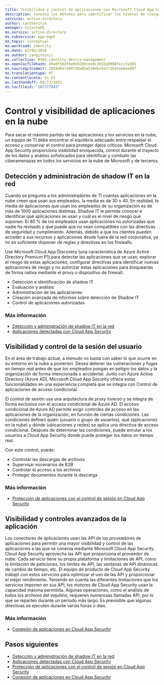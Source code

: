```yaml
---
title: Visibilidad y control de aplicaciones con Microsoft Cloud App Security
description: Conozca los métodos para identificar los niveles de riesgo de las aplicaciones, detener vulneraciones y fugas en tiempo real y usar conectores de aplicaciones para aprovechar las ventajas de las API de proveedores para la visibilidad y el gobierno.
services: active-directory
author: iantheninja
manager: CelesteDG
ms.service: active-directory
ms.subservice: app-mgmt
ms.topic: conceptual
ms.workload: identity
ms.date: 02/03/2020
ms.author: iangithinji
ms.collection: M365-identity-device-management
ms.openlocfilehash: d9a9f56d70e049200cee0c3655a9998feccfa301
ms.sourcegitcommit: 2654d8d7490720a05e5304bc9a7c2b41eb4ae007
ms.translationtype: HT
ms.contentlocale: es-ES
ms.lasthandoff: 04/13/2021
ms.locfileid: "107377843"
---
```

# <a name="cloud-app-visibility-and-control"></a>Control y visibilidad de aplicaciones en la nube

Para sacar el máximo partido de las aplicaciones y los servicios en la nube, un equipo de TI debe encontrar el equilibrio adecuado entre respaldar el acceso y conservar el control para proteger datos críticos. Microsoft Cloud App Security proporciona visibilidad enriquecida, control durante el trayecto de los datos y análisis sofisticados para identificar y combatir las ciberamenazas en todos los servicios en la nube de Microsoft y de terceros.

## <a name="discover-and-manage-shadow-it-in-your-network"></a>Detección y administración de shadow IT en la red

Cuando se pregunta a los administradores de TI cuántas aplicaciones en la nube creen que usan sus empleados, la media es de 30 o 40. En realidad, la media de aplicaciones que usan los empleados de su organización es de más de 1000 aplicaciones distintas. Shadow IT le permite conocer e identificar qué aplicaciones se usan y cuál es el nivel de riesgo que suponen. El 80 % de los empleados usan aplicaciones no autorizadas que nadie ha revisado y que puede que no sean compatibles con las directivas de seguridad y cumplimiento. Además, debido a que los clientes pueden acceder a sus recursos y aplicaciones desde fuera de la red corporativa, ya no es suficiente disponer de reglas y directivas en los firewalls.

Use Microsoft Cloud App Discovery (una característica de Azure Active Directory Premium P1) para detectar las aplicaciones que se usan, explorar el riesgo de estas aplicaciones, configurar directivas para identificar nuevas aplicaciones de riesgo y no autorizar estas aplicaciones para bloquearlas de forma nativa mediante el proxy o dispositivo de firewall.

- Detección e identificación de shadow IT
- Evaluación y análisis
- Administración de las aplicaciones
- Creación avanzada de informes sobre detección de Shadow IT
- Control de aplicaciones autorizadas
 
### <a name="learn-more"></a>Más información

- [Detección y administración de shadow IT en la red](/cloud-app-security/tutorial-shadow-it)
- [Aplicaciones detectadas con Cloud App Security ](/cloud-app-security/discovered-apps)
 
## <a name="user-session-visibility-and-control"></a>Visibilidad y control de la sesión del usuario 

En el área de trabajo actual, a menudo no basta con saber lo que ocurre en su entorno en la nube a posteriori. Desea detener las vulneraciones y fugas en tiempo real antes de que los empleados pongan en peligro los datos y la organización de forma intencionada o accidental. Junto con Azure Active Directory (Azure AD), Microsoft Cloud App Security ofrece estas funcionalidades en una experiencia completa que se integra con Control de aplicaciones de acceso condicional. 

El control de sesión usa una arquitectura de proxy inverso y se integra de forma exclusiva con el acceso condicional de Azure AD. El acceso condicional de Azure AD permite exigir controles de acceso en las aplicaciones de la organización, en función de ciertas condiciones. Las condiciones definen quién (usuario o grupo de usuarios), qué (aplicaciones en la nube) y dónde (ubicaciones y redes) se aplica una directiva de acceso condicional. Después de determinar las condiciones, puede enrutar a los usuarios a Cloud App Security donde puede proteger los datos en tiempo real.  

Con este control, puede:  
- Controlar las descargas de archivos
- Supervisar escenarios de B2B  
- Controlar el acceso a los archivos  
- Proteger documentos durante la descarga  
 
### <a name="learn-more"></a>Más información

- [Protección de aplicaciones con el control de sesión en Cloud App Security](/cloud-app-security/proxy-intro-aad)
 
## <a name="advanced-app-visibility-and-controls"></a>Visibilidad y controles avanzados de la aplicación 

Los conectores de aplicaciones usan las API de los proveedores de aplicaciones para permitir una mayor visibilidad y control de las aplicaciones a las que se conecta mediante Microsoft Cloud App Security. Cloud App Security aprovecha las API que proporciona el proveedor de nube. Cada servicio tiene su propia plataforma y limitaciones de API, como la limitación de peticiones, los límites de API, las ventanas de API dinámicas de cambio de tiempo, etc. El equipo de producto de Cloud App Security trabajó con estos servicios para optimizar el uso de las API y proporcionar el mejor rendimiento. Teniendo en cuenta las diferentes limitaciones que los servicios imponen en sus API, los motores de Cloud App Security usan la capacidad máxima permitida. Algunas operaciones, como el análisis de todos los archivos del inquilino, requieren numerosas llamadas API, por lo que se reparten durante un período más largo. Es previsible que algunas directivas se ejecuten durante varias horas o días. 
 
### <a name="learn-more"></a>Más información  

- [Conexión de aplicaciones en Cloud App Security ](/cloud-app-security/enable-instant-visibility-protection-and-governance-actions-for-your-apps)

## <a name="next-steps"></a>Pasos siguientes

- [Detección y administración de shadow IT en la red](/cloud-app-security/tutorial-shadow-it)
- [Aplicaciones detectadas con Cloud App Security ](/cloud-app-security/discovered-apps)
- [Protección de aplicaciones con el control de sesión en Cloud App Security](/cloud-app-security/proxy-intro-aad)
- [Conexión de aplicaciones en Cloud App Security ](/cloud-app-security/enable-instant-visibility-protection-and-governance-actions-for-your-apps)